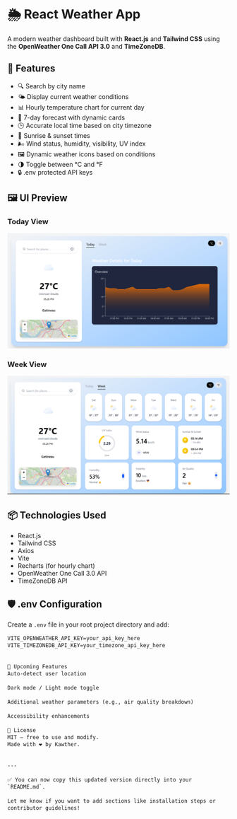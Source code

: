 # 🌦️ React Weather App

A modern weather dashboard built with **React.js** and **Tailwind CSS** using the **OpenWeather One Call API 3.0** and **TimeZoneDB**.

## 🔧 Features

- 🔍 Search by city name
- 🌤️ Display current weather conditions
- 📊 Hourly temperature chart for current day
- 📅 7-day forecast with dynamic cards
- 🕒 Accurate local time based on city timezone
- 🌅 Sunrise & sunset times
- 🌬️ Wind status, humidity, visibility, UV index
- 🖼️ Dynamic weather icons based on conditions
- 🌗 Toggle between °C and °F
- 🔒 .env protected API keys

## 🖼️ UI Preview

### Today View
![Today View](./public/today.png)

### Week View
![Week View](./public/week.png)

## 📦 Technologies Used

- React.js
- Tailwind CSS
- Axios
- Vite
- Recharts (for hourly chart)
- OpenWeather One Call 3.0 API
- TimeZoneDB API

## 🛡️ .env Configuration

Create a `.env` file in your root project directory and add:

```env
VITE_OPENWEATHER_API_KEY=your_api_key_here
VITE_TIMEZONEDB_API_KEY=your_timezone_api_key_here


🚀 Upcoming Features
Auto-detect user location

Dark mode / Light mode toggle

Additional weather parameters (e.g., air quality breakdown)

Accessibility enhancements

📄 License
MIT — free to use and modify.
Made with ❤️ by Kawther.


---

✅ You can now copy this updated version directly into your `README.md`.

Let me know if you want to add sections like installation steps or contributor guidelines!
